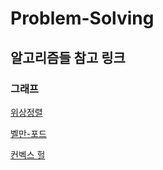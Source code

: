 # Problem-Solving
## 알고리즘들 참고 링크
### 그래프
[위상정렬](https://m.blog.naver.com/ndb796/221236874984)

[벨만-포드](https://velog.io/@kimdukbae/%EC%95%8C%EA%B3%A0%EB%A6%AC%EC%A6%98-%EB%B2%A8%EB%A7%8C-%ED%8F%AC%EB%93%9C-%EC%95%8C%EA%B3%A0%EB%A6%AC%EC%A6%98-Bellman-Ford-Algorithm)

[컨벡스 헐](https://kbw1101.tistory.com/50)
